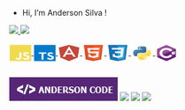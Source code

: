 - Hi, I’m Anderson Silva !

<div align="left">
  <a href="https://github.com/andersonsstr">
  <img height="180em" src="https://github-readme-stats.vercel.app/api?username=andersonsstr&show_icons=true&theme=dark&include_all_commits=true&count_private=true"/>
  <img height="180em" src="https://github-readme-stats.vercel.app/api/top-langs/?username=andersonsstr&layout=compact&langs_count=7&theme=dark"/>
</div>

<div style="display: inline_block"><br>
  <img align="center" alt="Anderson-Js" height="30" width="40" src="https://raw.githubusercontent.com/devicons/devicon/master/icons/javascript/javascript-plain.svg">
  <img align="center" alt="Anderson-Ts" height="30" width="40" src="https://raw.githubusercontent.com/devicons/devicon/master/icons/typescript/typescript-plain.svg">
  <img align="center" alt="Anderson-Angular" height="30" width="40" src="https://raw.githubusercontent.com/devicons/devicon/master/icons/angularjs/angularjs-plain.svg">
  <img align="center" alt="Anderson-HTML" height="30" width="40" src="https://raw.githubusercontent.com/devicons/devicon/master/icons/html5/html5-original.svg">
  <img align="center" alt="Anderson-CSS" height="30" width="40" src="https://raw.githubusercontent.com/devicons/devicon/master/icons/css3/css3-original.svg">
  <img align="center" alt="Anderson-Python" height="30" width="40" src="https://raw.githubusercontent.com/devicons/devicon/master/icons/python/python-original.svg">
  <img align="center" alt="Anderson-Csharp" height="30" width="40" src="https://raw.githubusercontent.com/devicons/devicon/master/icons/csharp/csharp-original.svg">
</div>

  ##
  
<div> 
 <a href = "https://www.andersoncode.com.br"><img src="https://raw.githubusercontent.com/Andersonsstr/andersonsstr/main/andersoncode.jpg"  target="_blank"></a> 
 <a href = "https://www.instagram.com/andersoncode.dev/"><img src="https://img.shields.io/badge/Instagram-%23E4405F.svg?style=for-the-badge&logo=Instagram&logoColor=white"  target="_blank"></a> 
 <a href = "mailto:contato@andersoncode.com.br"><img src="https://img.shields.io/badge/Gmail-D14836?style=for-the-badge&logo=gmail&logoColor=white"  target="_blank"></a>   
 <a href="https://www.linkedin.com/in/andersonsilvadevtr" target="_blank"><img src="https://img.shields.io/badge/-LinkedIn-%230077B5?style=for-the-badge&logo=linkedin&logoColor=white"  target="_blank"></a>  
</div>
